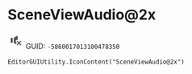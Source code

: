 # SceneViewAudio@2x
![](/img/SceneViewAudio@2x.png)
GUID: `-5860017013100478350`
```
EditorGUIUtility.IconContent("SceneViewAudio@2x")
```
